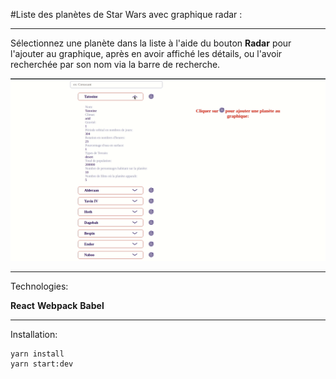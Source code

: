 #Liste des planètes de Star Wars avec graphique radar :

___


Sélectionnez une planète dans la liste à l'aide du bouton **Radar** pour l'ajouter au graphique, après en avoir affiché les détails, ou l'avoir recherchée par son nom via la barre de recherche.

![alt text](https://github.com/EmericReactJS/star-wars-planets/raw/master/preview.gif)

___


Technologies: 

**React**
**Webpack**
**Babel**

___

Installation:

```
yarn install
yarn start:dev
```
